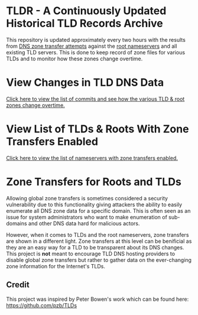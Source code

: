# TLDR - A Continuously Updated Historical TLD Records Archive
This repository is updated approximately every two hours with the results from [DNS zone transfer attempts](https://en.wikipedia.org/wiki/DNS_zone_transfer) against the [root nameservers](https://en.wikipedia.org/wiki/Root_name_server) and all existing TLD servers. This is done to keep record of zone files for various TLDs and to monitor how these zones change overtime.

# View Changes in TLD DNS Data
[Click here to view the list of commits and see how the various TLD & root zones change overtime.](https://github.com/mandatoryprogrammer/TLDR/commits/master)

# View List of TLDs & Roots With Zone Transfers Enabled
[Click here to view the list of nameservers with zone transfers enabled.](https://github.com/mandatoryprogrammer/TLDR/blob/master/transferable_zones.md)

# Zone Transfers for Roots and TLDs
Allowing global zone transfers is sometimes considered a security vulnerability due to this functionality giving attackers the ability to easily enumerate all DNS zone data for a specific domain. This is often seen as an issue for system administrators who want to make enumeration of sub-domains and other DNS data hard for malicious actors.

However, when it comes to TLDs and the root nameservers, zone transfers are shown in a different light. Zone transfers at this level can be benificial as they are an easy way for a TLD to be transparent about its DNS changes. This project is **not** meant to encourage TLD DNS hosting providers to disable global zone transfers but rather to gather data on the ever-changing zone information for the Internet's TLDs.

## Credit
This project was inspired by Peter Bowen's work which can be found here: https://github.com/pzb/TLDs
